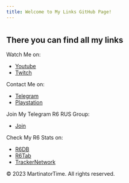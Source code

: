 ```yaml
---
title: Welcome to My Links GitHub Page!
---
```


# 

## There you can find all my links

Watch Me on:
- <i class="fab fa-youtube" style="color: #c81414;"></i> [Youtube](https://www.youtube.com/channel/UCTwhEkaurJdCLW6e330xR9A)
- [Twitch](https://www.twitch.tv/martinatortime)

Contact Me on:
- [Telegram](https://t.me/MartinatorTime)
- [Playstation](https://my.playstation.com/profile/MartinatorTime)

Join My Telegram R6 RUS Group:
- [Join](https://t.me/poiskr6)

Check My R6 Stats on:
- [R6DB](https://r6db.net/player/MartinatorTime/42f1501b-3a09-4166-a46c-029bc5535ab7)
- [R6Tab](https://tabstats.com/siege/player/martinatortime/42f1501b-3a09-4166-a46c-029bc5535ab7)
- [TrackerNetwork](https://r6.tracker.network/profile/psn/MartinatorTime)

&copy; 2023 MartinatorTime. All rights reserved.